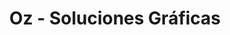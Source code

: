 ---
title: "Oz - Soluciones Gráficas"
url: /general-jose-de-san-martin/oz-soluciones-graficas/
shop: Kleidung
---